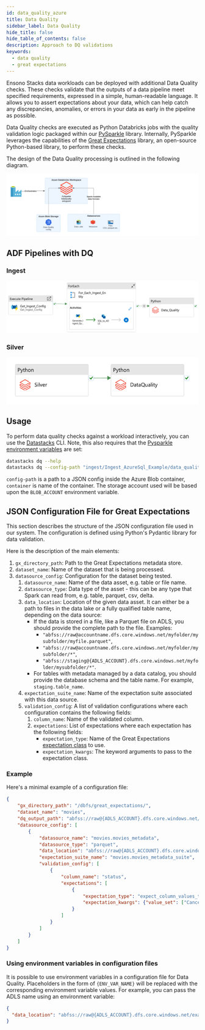 ```yaml
---
id: data_quality_azure
title: Data Quality
sidebar_label: Data Quality
hide_title: false
hide_table_of_contents: false
description: Approach to DQ validations
keywords:
  - data quality
  - great expectations
---
```


Ensono Stacks data workloads can be deployed with additional Data Quality checks. These checks validate that the outputs of
a data pipeline meet specified requirements, expressed in a simple, human-readable language. It allows
you to assert expectations about your data, which can help catch any discrepancies, anomalies, or
errors in your data as early in the pipeline as possible.

Data Quality checks are executed as Python Databricks jobs with the quality validation logic
packaged within our [PySparkle](pysparkle.md) library.
Internally, PySparkle leverages the capabilities of the [Great Expectations](https://greatexpectations.io/)
library, an open-source Python-based library, to perform these checks.

The design of the Data Quality processing is outlined in the following diagram.

![ADF_Ingest_AzureSql_Example_DQ.png](../images/ADF_DataQualityDesign.png)


## ADF Pipelines with DQ

### Ingest

![ADF_Ingest_AzureSql_Example_DQ.png](../images/ADF_Ingest_AzureSql_Example_DQ.png)

### Silver

![ADF_silver_dq.png](../images/ADF_silver_dq.png)

## Usage

To perform data quality checks against a workload interactively, you can use the [Datastacks](./datastacks.md) CLI. Note, this also requires that the [Pysparkle environment variables](./pysparkle.md#pysparkle-environment-variables) are set:

```bash
datastacks dq --help
datastacks dq --config-path "ingest/Ingest_AzureSql_Example/data_quality/ingest_dq.json" --container config
```

`config-path` is a path to a JSON config inside the Azure Blob container, `container` is name of the container. The storage account used will be based upon the `BLOB_ACCOUNT` environment variable.

## JSON Configuration File for Great Expectations

This section describes the structure of the JSON configuration file used in our system.
The configuration is defined using Python's Pydantic library for data validation.

Here is the description of the main elements:

1. `gx_directory_path`: Path to the Great Expectations metadata store.
2. `dataset_name`: Name of the dataset that is being processed.
3. `datasource_config`: Configuration for the dataset being tested.
    1. `datasource_name`: Name of the data asset, e.g. table or file name.
    2. `datasource_type`: Data type of the asset - this can be any type that Spark can read from, e.g. table, parquet, csv, delta.
    3. `data_location`: Location of the given data asset. It can either be a path to files in the data lake
    or a fully qualified table name, depending on the data source:
       * If the data is stored in a file, like a Parquet file on ADLS, you should
       provide the complete path to the file. Examples:
          * `"abfss://raw@accountname.dfs.core.windows.net/myfolder/mysubfolder/myfile.parquet"`,
          * `"abfss://raw@accountname.dfs.core.windows.net/myfolder/mysubfolder/*"`,
          * `"abfss://staging@{ADLS_ACCOUNT}.dfs.core.windows.net/myfolder/mysubfolder/*"`.
       * For tables with metadata managed by a data catalog, you should provide
       the database schema and the table name. For example, `staging.table_name`.
    4. `expectation_suite_name`: Name of the expectation suite associated with this data source.
    5. `validation_config`: A list of validation configurations where each configuration contains the following fields:
        1. `column_name`: Name of the validated column.
        2. `expectations`: List of expectations where each expectation has the following fields:
            - `expectation_type`: Name of the Great Expectations [expectation class](https://greatexpectations.io/expectations/) to use.
            - `expectation_kwargs`: The keyword arguments to pass to the expectation class.

### Example

Here's a minimal example of a configuration file:

```json
{
    "gx_directory_path": "/dbfs/great_expectations/",
    "dataset_name": "movies",
    "dq_output_path": "abfss://raw@{ADLS_ACCOUNT}.dfs.core.windows.net/Ingest_AzureSql_Example/",
    "datasource_config": [
        {
            "datasource_name": "movies.movies_metadata",
            "datasource_type": "parquet",
            "data_location": "abfss://raw@{ADLS_ACCOUNT}.dfs.core.windows.net/Ingest_AzureSql_Example/movies.movies_metadata/v1/*/*/*",
            "expectation_suite_name": "movies.movies_metadata_suite",
            "validation_config": [
                {
                    "column_name": "status",
                    "expectations": [
                        {
                            "expectation_type": "expect_column_values_to_be_in_set",
                            "expectation_kwargs": {"value_set": ["Canceled", "In Production", "Planned", "Post Production", "Released", "Rumored"]}
                        }
                    ]
                }
            ]
        }
    ]
}
```

### Using environment variables in configuration files

It is possible to use environment variables in a configuration file for Data Quality.
Placeholders in the form of `{ENV_VAR_NAME}` will be replaced with the corresponding environment
variable values. For example, you can pass the ADLS name using an environment variable:

```json
{
  "data_location": "abfss://raw@{ADLS_ACCOUNT}.dfs.core.windows.net/example_azuresql_1/SalesLT.Product/v1/*/*/*"
}
```

